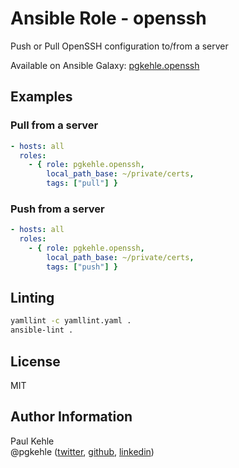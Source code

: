 # Ansible Role - openssh

Push or Pull OpenSSH configuration to/from a server

Available on Ansible Galaxy: [pgkehle.openssh](https://galaxy.ansible.com/pgkehle/openssh)

## Examples

### Pull from a server

```yaml
- hosts: all
  roles:
    - { role: pgkehle.openssh,
        local_path_base: ~/private/certs,
        tags: ["pull"] }
```

### Push from a server

```yaml
- hosts: all
  roles:
    - { role: pgkehle.openssh,
        local_path_base: ~/private/certs,
        tags: ["push"] }
```

## Linting

```bash
yamllint -c yamllint.yaml .
ansible-lint .
```

## License

MIT

## Author Information

Paul Kehle  
@pgkehle ([twitter](https://twitter.com/pgkehle), [github](https://github.com/pgkehle), [linkedin](https://www.linkedin.com/in/pgkehle))
